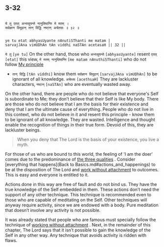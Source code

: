 ## 3-32


```shloka-sa

ये तु एतत् अभ्यसूयन्ते नानुतिष्ठन्ति मे मतम् ।
सर्वज्ञान विमूढान् तान् विद्धि नष्टान् अचेतसः ॥ ३२ ॥

```
```shloka-sa-hk

ye tu etat abhyasUyante nAnutiSThanti me matam |
sarvajJAna vimUDhAn tAn viddhi naSTAn acetasaH || 32 ||

```
`ये तु` `[ye tu]` On the other hand, those who `अभ्यसूयन्ते` `[abhyasUyante]` resent `एतत्` `[etat]` this view, `मे मतम् नानुथिष्ठन्ति` `[me matam nAnuthiSThanti]` who do not follow 
[My principle](3-30.md#principle_of_the_lord)
 - `तान् विद्धि` `[tAn viddhi]` know them `सर्वज्ञान विमूढान्` `[sarvajJAna vimUDhAn]` to be ignorant of all knowledge. `अचेथ्सः` `[acethsaH]` They are lackluster characters, `नष्टान्` `[naSTAn]` who are eventually wasted away.

On the other hand, there are people who do not believe that everyone's Self is subordinate to Me; they don’t believe that their Self is like My body. There are those who do not believe that I am the basis for their existence and deny that I am the ultimate cause of everything. People who do not live in this context, who do not believe in it and resent this principle - know them to be ignorant of all knowledge. They are wasted. Intelligence and thought enable the recognition of things in their true form. Devoid of this, they are lackluster beings.



<a name='applnote_66'></a>
> When you deny that The Lord is the basis of your existence, you live a myth.



For those of us who are bound to this world, the feeling of 'I am the doer' comes due to the predominance of 
[the three qualities](2-45_to_2-46.md#satva_rajas_tamas)
. Consider 
[everything that happens](Back to Basics.md#actions_and_happenings)
 to be at the disposition of The Lord and 
[work without attachment](Back-to-Basics.md#karmayOga_a_defn)
 to outcomes. This is easy and everyone is entitled to it. 

Actions done in this way are free of fault and do not bind us. They have the true knowledge of the Self embedded in them. These actions don’t need the support of any other technique. This technique is recommended even to those who are capable of meditating on the Self. Other techniques will anyway require activity, since we are endowed with a body. Pure meditation that doesn’t involve any activity is not possible.

It was already stated that people who are famous must specially follow the technique of 
[working without attachment](Back-to-Basics.md#karmayOga_a_defn)
. Next, in the remainder of this chapter, The Lord says that it isn’t possible to gain the knowledge of the Self in any other way. Any technique that avoids activity is ridden with flaws.


